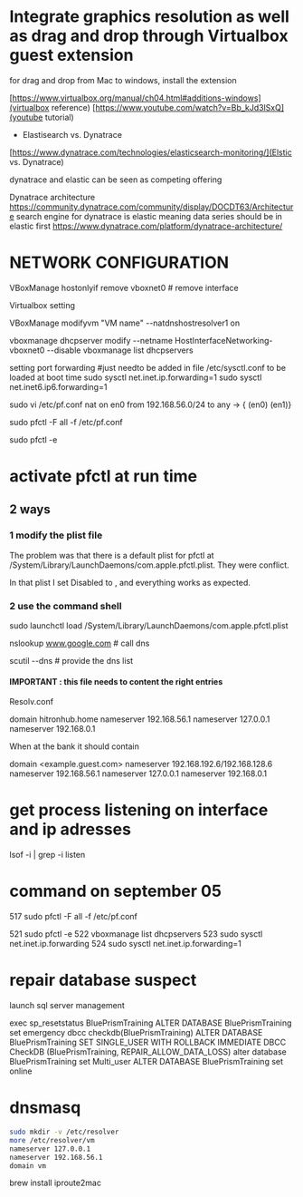 
# Integrate graphics resolution as well as drag and drop through Virtualbox guest extension

for drag and drop from Mac to windows, install the extension

[https://www.virtualbox.org/manual/ch04.html#additions-windows](virtualbox reference)
[https://www.youtube.com/watch?v=Bb_kJd3lSxQ](youtube tutorial)

- Elastisearch vs. Dynatrace 

[https://www.dynatrace.com/technologies/elasticsearch-monitoring/](Elstic vs. Dynatrace)

dynatrace and elastic can be seen as competing offering

Dynatrace architecture
https://community.dynatrace.com/community/display/DOCDT63/Architecture
search engine for dynatrace is elastic meaning data series should be in elastic first
https://www.dynatrace.com/platform/dynatrace-architecture/
# NETWORK CONFIGURATION



VBoxManage hostonlyif remove vboxnet0 # remove interface


Virtualbox setting

VBoxManage modifyvm "VM name" --natdnshostresolver1 on

vboxmanage dhcpserver modify --netname HostInterfaceNetworking-vboxnet0 --disable
vboxmanage list dhcpservers


setting port forwarding
#just needto be added in file /etc/sysctl.conf to be loaded at boot time
sudo sysctl net.inet.ip.forwarding=1
sudo sysctl net.inet6.ip6.forwarding=1



sudo vi /etc/pf.conf
nat on en0 from 192.168.56.0/24 to any -> { (en0) (en1)}


sudo pfctl -F all -f /etc/pf.conf

 sudo pfctl -e




# activate pfctl at run time

## 2 ways

### 1 modify the plist file


The problem was that there is a default plist for pfctl at /System/Library/LaunchDaemons/com.apple.pfctl.plist. They were conflict.

In that plist I set <key>Disabled</key> to <true/>, and everything works as expected.

### 2 use the command shell 

sudo launchctl load /System/Library/LaunchDaemons/com.apple.pfctl.plist





nslookup www.google.com # call dns

scutil --dns # provide the dns list



#### IMPORTANT : this file needs to content the right entries


Resolv.conf

domain hitronhub.home
nameserver 192.168.56.1
nameserver 127.0.0.1
nameserver 192.168.0.1


When at the bank it should contain 

domain <example.guest.com>
nameserver 192.168.192.6/192.168.128.6
nameserver 192.168.56.1
nameserver 127.0.0.1
nameserver 192.168.0.1



# get process listening on interface and ip adresses
lsof -i | grep -i listen





# command on september 05

  517  sudo pfctl -F all -f /etc/pf.conf
 
  521  sudo pfctl -e
  522  vboxmanage list dhcpservers
  523  sudo sysctl net.inet.ip.forwarding
  524  sudo sysctl net.inet.ip.forwarding=1
  
# repair database suspect

launch sql server management

  
  
  
  exec sp_resetstatus BluePrismTraining
ALTER DATABASE BluePrismTraining set emergency
dbcc checkdb(BluePrismTraining)
ALTER DATABASE BluePrismTraining SET SINGLE_USER WITH ROLLBACK IMMEDIATE
DBCC CheckDB (BluePrismTraining, REPAIR_ALLOW_DATA_LOSS)
alter database BluePrismTraining set Multi_user
ALTER DATABASE BluePrismTraining set online


  
 # dnsmasq
 ```bash
 sudo mkdir -v /etc/resolver
more /etc/resolver/vm
nameserver 127.0.0.1
nameserver 192.168.56.1
domain vm
 ```
 
 
 brew install iproute2mac
 
 
